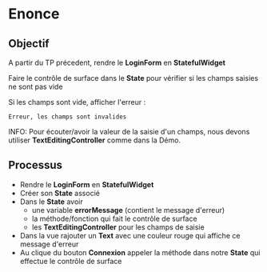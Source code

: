 # Enonce

## Objectif

A partir du TP précedent, rendre le **LoginForm** en **StatefulWidget**

Faire le contrôle de surface  dans le **State** pour vérifier si les champs saisies ne sont pas vide

Si les champs sont vide, afficher l'erreur :

```
Erreur, les champs sont invalides
```

INFO: Pour écouter/avoir la valeur de la saisie d'un champs, nous devons utiliser **TextEditingController** comme dans la Démo.

## Processus

- Rendre le **LoginForm** en **StatefulWidget**
- Créer son **State** associé
- Dans le **State** avoir 
    - une variable **errorMessage** (contient le message d'erreur)
    - la méthode/fonction qui fait le contrôle de surface
    - les **TextEditingController** pour les champs de saisie
- Dans la vue rajouter un **Text** avec une couleur rouge qui affiche ce message d'erreur
- Au clique du bouton **Connexion** appeler la méthode dans notre **State** qui effectue le contrôle de surface